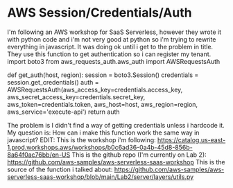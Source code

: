 
# AWS Session/Credentials/Auth

I'm following an AWS workshop for SaaS Serverless, however they wrote it with python code and i'm not very good at python so i'm trying to rewrite everything in javascript. It was doing ok until i get to the problem in title.
They use this function to get authentication so i can register my tenant.
import boto3
from aws_requests_auth.aws_auth import AWSRequestsAuth

def get_auth(host, region):
    session = boto3.Session()
    credentials = session.get_credentials()
    auth = AWSRequestsAuth(aws_access_key=credentials.access_key,
                       aws_secret_access_key=credentials.secret_key,
                       aws_token=credentials.token,
                       aws_host=host,
                       aws_region=region,
                       aws_service='execute-api')
    return auth

The problem is I didn't find a way of getting credentials unless i hardcode it.
My question is: How can i make this function work the same way in javascript?
EDIT:
This is the workshop i'm following:
https://catalog.us-east-1.prod.workshops.aws/workshops/b0c6ad36-0a4b-45d8-856b-8a64f0ac76bb/en-US
This is the github repo (I'm currently on Lab 2):
https://github.com/aws-samples/aws-serverless-saas-workshop
This is the source of the function i talked about:
https://github.com/aws-samples/aws-serverless-saas-workshop/blob/main/Lab2/server/layers/utils.py

        